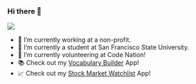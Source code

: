 ### Hi there 👋

![](https://komarev.com/ghpvc/?username=JoshuaR503)

- 🔭 I’m currently working at a non-profit.
- 🌱 I’m currently a student at San Francisco State University.
- 🙌 I’m currently volunteering at Code Nation! 
- 📚 Check out my [Vocabulary Builder]([url](https://play.google.com/store/apps/details?id=com.herokuapp.backend.another&hl=en_US&gl=US)) App! 
- 📈 Check out my [Stock Market Watchlist]([url](https://play.google.com/store/apps/details?id=com.stonks.watchlist&hl=en_US&gl=US)) App! 
